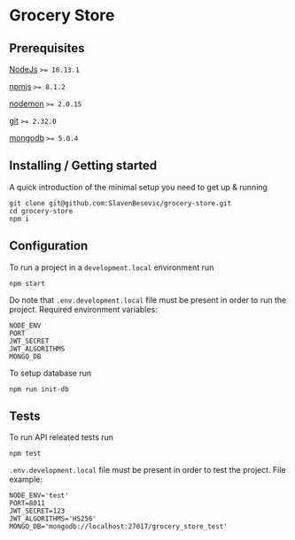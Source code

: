 # Grocery Store

## Prerequisites

[NodeJs](https://nodejs.org) `>= 16.13.1`

[npmjs](https://www.npmjs.com/) `>= 8.1.2`

[nodemon](https://nodemon.io/) `>= 2.0.15`

[git](https://git-scm.com/downloads) `>= 2.32.0`

[mongodb](https://www.mongodb.com) `>= 5.0.4`

## Installing / Getting started

A quick introduction of the minimal setup you need to get up & running

```shell
git clone git@github.com:SlavenBesevic/grocery-store.git
cd grocery-store
npm i
```

## Configuration

To run a project in a `development.local` environment run

```shell
npm start
```

Do note that `.env.development.local` file must be present in order to run the project.
Required environment variables:

```shell
NODE_ENV
PORT
JWT_SECRET
JWT_ALGORITHMS
MONGO_DB
```

To setup database run

```shell
npm run init-db
```

## Tests

To run API releated tests run

```shell
npm test
```

`.env.development.local` file must be present in order to test the project.
File example:

```shell
NODE_ENV='test'
PORT=8011
JWT_SECRET=123
JWT_ALGORITHMS='HS256'
MONGO_DB='mongodb://localhost:27017/grocery_store_test'
```
